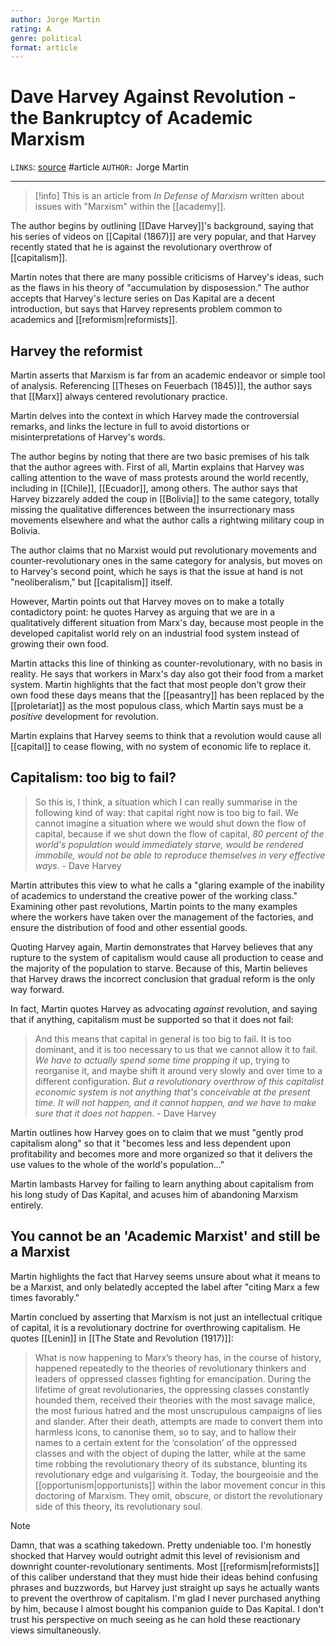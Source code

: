 ```yaml
---
author: Jorge Martin
rating: A 
genre: political
format: article
---
```

# Dave Harvey Against Revolution - the Bankruptcy of Academic Marxism
`LINKS`: [source](https://www.marxist.com/david-harvey-against-revolution-the-bankruptcy-of-academic-marxism.htm)
#article 
`AUTHOR:` Jorge Martin

---
> [!info]
> This is an article from *In Defense of Marxism* written about issues with "Marxism" within the [[academy]]. 

The author begins by outlining [[Dave Harvey]]'s background, saying that his series of videos on [[Capital (1867)]] are very popular, and that Harvey recently stated that he is against the revolutionary overthrow of [[capitalism]]. 

Martin notes that there are many possible criticisms of Harvey's ideas, such as the flaws in his theory of "accumulation by disposession." The author accepts that Harvey's lecture series on Das Kapital are a decent introduction, but says that Harvey represents problem common to academics and [[reformism|reformists]].

## Harvey the reformist
Martin asserts that Marxism is far from an academic endeavor or simple tool of analysis. Referencing [[Theses on Feuerbach (1845)]], the author says that [[Marx]] always centered revolutionary practice.

Martin delves into the context in which Harvey made the controversial remarks, and links the lecture in full to avoid distortions or misinterpretations of Harvey's words. 

The author begins by noting that there are two basic premises of his talk that the author agrees with. First of all, Martin explains that Harvey was calling attention to the wave of mass protests around the world recently, including in [[Chile]], [[Ecuador]], among others. The author says that Harvey bizzarely added the coup in [[Bolivia]] to the same category, totally missing the qualitative differences between the insurrectionary mass movements elsewhere and what the author calls a rightwing military coup in Bolivia. 

The author claims that no Marxist would put revolutionary movements and counter-revolutionary ones in the same category for analysis, but moves on to Harvey's second point, which he says is that the issue at hand is not "neoliberalism," but [[capitalism]] itself. 

However, Martin points out that Harvey moves on to make a totally contadictory point: he quotes Harvey as arguing that we are in a qualitatively different situation from Marx's day, because most people in the developed capitalist world rely on an industrial food system instead of growing their own food.

Martin attacks this line of thinking as counter-revolutionary, with no basis in reality. He says that workers in Marx's day also got their food from a market system. Martin highlights that the fact that most people don't grow their own food these days means that the [[peasantry]] has been replaced by the [[proletariat]] as the most populous class, which Martin says must be a *positive* development for revolution.

Martin explains that Harvey seems to think that a revolution would cause all [[capital]] to cease flowing, with no system of economic life to replace it. 

## Capitalism: too big to fail?
> So this is, I think, a situation which I can really summarise in the following kind of way: that capital right now is too big to fail. We cannot imagine a situation where we would shut down the flow of capital, because if we shut down the flow of capital, _80 percent of the world's population would immediately starve, would be rendered immobile, would not be able to reproduce themselves in very effective ways_.
> \- Dave Harvey

Martin attributes this view to what he calls a "glaring example of the inability of academics to understand the creative power of the working class." Examining other past revolutions, Martin points to the many examples where the workers have taken over the management of the factories, and ensure the distribution of food and other essential goods. 

Quoting Harvey again, Martin demonstrates that Harvey believes that any rupture to the system of capitalism would cause all production to cease and the majority of the population to starve. Because of this, Martin believes that Harvey draws the incorrect conclusion that gradual reform is the only way forward.

In fact, Martin quotes Harvey as advocating *against* revolution, and saying that if anything, capitalism must be supported so that it does not fail: 

> And this means that capital in general is too big to fail. It is too dominant, and it is too necessary to us that we cannot allow it to fail. _We have to actually spend some time propping it_ up, trying to reorganise it, and maybe shift it around very slowly and over time to a different configuration. _But a revolutionary overthrow of this capitalist economic system is not anything that's conceivable at the present time. It will not happen, and it cannot happen, and we have to make sure that it does not happen_.
> \- Dave Harvey

Martin outlines how Harvey goes on to claim that we must "gently prod capitalism along" so that it "becomes less and less dependent upon profitability and becomes more and more organized so that it delivers the use values to the whole of the world's population..."

Martin lambasts Harvey for failing to learn anything about capitalism from his long study of Das Kapital, and acuses him of abandoning Marxism entirely.

## You cannot be an 'Academic Marxist' and still be a Marxist
Martin highlights the fact that Harvey seems unsure about what it means to be a Marxist, and only belatedly accepted the label after "citing Marx a few times favorably." 

Martin conclued by asserting that Marxism is not just an intellectual critique of capital, it is a revolutionary doctrine for overthrowing capitalism. He quotes [[Lenin]] in [[The State and Revolution (1917)]]:

> What is now happening to Marx’s theory has, in the course of history, happened repeatedly to the theories of revolutionary thinkers and leaders of oppressed classes fighting for emancipation. During the lifetime of great revolutionaries, the oppressing classes constantly hounded them, received their theories with the most savage malice, the most furious hatred and the most unscrupulous campaigns of lies and slander. After their death, attempts are made to convert them into harmless icons, to canonise them, so to say, and to hallow their names to a certain extent for the ‘consolation’ of the oppressed classes and with the object of duping the latter, while at the same time robbing the revolutionary theory of its substance, blunting its revolutionary edge and vulgarising it. Today, the bourgeoisie and the [[opportunism|opportunists]] within the labor movement concur in this doctoring of Marxism. They omit, obscure, or distort the revolutionary side of this theory, its revolutionary soul.

> [!note]
> Damn, that was a scathing takedown. Pretty undeniable too. I'm honestly shocked that Harvey would outright admit this level of revisionism and downright counter-revolutionary sentiments. Most [[reformism|reformists]] of this caliber understand that they must hide their ideas behind confusing phrases and buzzwords, but Harvey just straight up says he actually wants to prevent the overthrow of capitalism. I'm glad I never purchased anything by him, because I almost bought his companion guide to Das Kapital. I don't trust his perspective on much seeing as he can hold these reactionary views simultaneously.